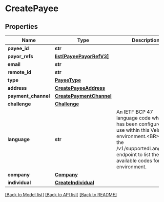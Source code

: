 # CreatePayee

## Properties
Name | Type | Description | Notes
------------ | ------------- | ------------- | -------------
**payee_id** | **str** |  | [optional] 
**payor_refs** | [**list[PayeePayorRefV3]**](PayeePayorRefV3.md) |  | [optional] 
**email** | **str** |  | 
**remote_id** | **str** |  | 
**type** | [**PayeeType**](PayeeType.md) |  | 
**address** | [**CreatePayeeAddress**](CreatePayeeAddress.md) |  | 
**payment_channel** | [**CreatePaymentChannel**](CreatePaymentChannel.md) |  | [optional] 
**challenge** | [**Challenge**](Challenge.md) |  | [optional] 
**language** | **str** | An IETF BCP 47 language code which has been configured for use within this Velo environment.&lt;BR&gt; See the /v1/supportedLanguages endpoint to list the available codes for an environment.  | [optional] 
**company** | [**Company**](Company.md) |  | [optional] 
**individual** | [**CreateIndividual**](CreateIndividual.md) |  | [optional] 

[[Back to Model list]](../README.md#documentation-for-models) [[Back to API list]](../README.md#documentation-for-api-endpoints) [[Back to README]](../README.md)



